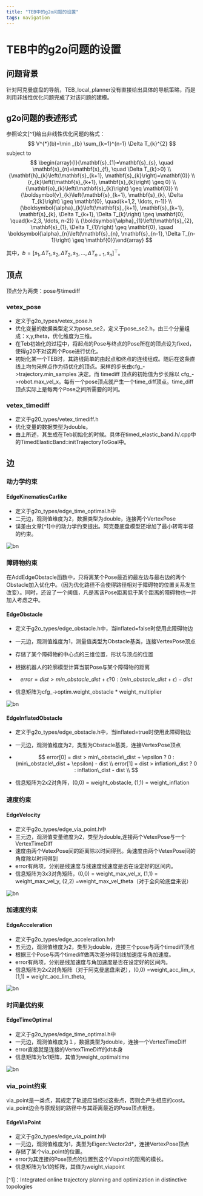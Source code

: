 ```yaml
---
title: "TEB中的g2o问题的设置"
tags: navigation
---
```


# TEB中的g2o问题的设置

## 问题背景

针对阿克曼底盘的导航，TEB_local_planner没有直接给出具体的导航策略，而是利用非线性优化问题完成了对该问题的建模。
<!--more-->
## g2o问题的表述形式 

参照论文[^1]给出非线性优化问题的格式：
$$
V^{*}(b)=\min _{b} \sum_{k=1}^{n-1} \Delta T_{k}^{2}
$$
subject to 
$$
\begin{array}{l}{\mathbf{s}_{1}=\mathbf{s}_{s}, \quad \mathbf{s}_{n}=\mathbf{s}_{f}, \quad \Delta T_{k}>0} \\ {\mathbf{h}_{k}\left(\mathbf{s}_{k+1}, \mathbf{s}_{k}\right)=\mathbf{0}} \\ {r_{k}\left(\mathbf{s}_{k+1}, \mathbf{s}_{k}\right) \geq 0} \\ {\mathbf{o}_{k}\left(\mathbf{s}_{k}\right) \geq \mathbf{0}} \\ {\boldsymbol{v}_{k}\left(\mathbf{s}_{k+1}, \mathbf{s}_{k}, \Delta T_{k}\right) \geq \mathbf{0}, \quad(k=1,2, \ldots, n-1)} \\ {\boldsymbol{\alpha}_{k}\left(\mathbf{s}_{k+1}, \mathbf{s}_{k+1}, \mathbf{s}_{k}, \Delta T_{k+1}, \Delta T_{k}\right) \geq \mathbf{0}, \quad(k=2,3, \ldots, n-2)} \\ {\boldsymbol{\alpha}_{1}\left(\mathbf{s}_{2}, \mathbf{s}_{1}, \Delta T_{1}\right) \geq \mathbf{0}, \quad \boldsymbol{\alpha}_{n}\left(\mathbf{s}_{n}, \mathbf{s}_{n-1}, \Delta T_{n-1}\right) \geq \mathbf{0}}\end{array}
$$


其中，$b=[s_{1}, \Delta T_{1}, s_{2}, \Delta T_{2},  s_{3}, \ldots, \Delta T_{n-1}, s_{n}]^{\top}$。

## 顶点

顶点分为两类：pose与timediff

### vetex_pose

- 定义于g2o_types/vetex_pose.h
- 优化变量的数据类型定义为pose_se2，定义于pose_se2.h，由三个分量组成：x,y,theta，优化维度为三维。
- 在Teb初始化的过程中，将起点的Pose与终点的Pose所在的顶点设为fixed，使得g20不对这两个Pose进行优化。
- 初始化某一个TEB时，其路线简单的由起点和终点的连线组成。随后在这条直线上均匀采样点作为待优化的顶点。采样的步长由cfg_->trajectory.min_samples 决定。而 timediff 顶点的初始值为步长除以 cfg_->robot.max_vel_x。每有一个pose顶点就产生一个time_diff顶点。time_diff顶点实际上是每两个Pose之间所需要的时间。

### vetex_timediff

- 定义于g20_types/vetex_timediff.h
- 优化变量的数据类型为double。
- 由上所述，其生成在Teb初始化的时候。具体在timed_elastic_band.h/.cpp中的TimedElasticBand::initTrajectoryToGoal中。

## 边

### 动力学约束

#### EdgeKinematicsCarlike

- 定义于g2o_types/edge_time_optimal.h中
- 二元边，观测值维度为2，数据类型为double，连接两个VertexPose
- 误差由文章[^1]中的动力学约束提出。阿克曼底盘模型还增加了最小转弯半径的约束。

![bn](/assets/images/post_images/teb_g2o/1.png)

### 障碍物约束

在AddEdgeObstacle函数中，只将离某个Pose最近的最左边与最右边的两个Obstacle加入优化中。（因为优化路径不会使得路径相对于障碍物的位置关系发生改变）。同时，还设了一个阈值，凡是离该Pose距离低于某个距离的障碍物也一并加入考虑之中。

#### EdgeObstacle

- 定义于g2o_types/edge_obstacle.h中，当inflated=false时使用此障碍物边

- 一元边，观测值维度为1，测量值类型为Obstacle基类，连接VertexPose顶点

- 存储了某个障碍物的中心点的三维位置，形状与顶点的位置

- 根据机器人的轮廓模型计算当前Pose与某个障碍物的距离

- $$
  error = dist > min\_obstacle\_dist + \epsilon ? 0 : (min\_obstacle\_dist + \epsilon) - dist
  $$

- 信息矩阵为cfg_->optim.weight_obstacle * weight_multiplier

![bn](/assets/images/post_images/teb_g2o/2.png)

#### EdgeInflatedObstacle

- 定义于g2o_types/edge_obstacle.h中，当inflated=true时使用此障碍物边

- 一元边，观测值维度为2，类型为Obstacle基类，连接VertexPose顶点

- $$
  error[0] = dist > min\_obstacle\_dist + \epsilon ? 0 : (min\_obstacle\_dist + \epsilon) - dist \\
  error[1] = dist > inflation\_dist ? 0 : inflation\_dist - dist \\
  $$

- 信息矩阵为2x2对角阵，(0,0) = weight_obstacle, (1,1) = weight_inflation

### 速度约束

#### EdgeVelocity

- 定义于g2o_types/edge_via_point.h中
- 三元边，观测值变量维度为2，类型为double,连接两个VetexPose与一个VertexTimeDiff
- 速度由两个VetexPose间的距离除以时间得到。角速度由两个VetexPose间的角度除以时间得到
- error有两项，分别是线速度与线速度线速度是否在设定好的区间内。
- 信息矩阵为3x3对角矩阵，(0,0) = weight_max_vel_x, (1,1) = weight_max_vel_y, (2,2) =weight_max_vel_theta（对于全向轮底盘来说）

![bn](/assets/images/post_images/teb_g2o/3.png)

### 加速度约束

#### EdgeAcceleration

- 定义于g2o_types/edge_acceleration.h中
- 五元边，观测值维度为2，类型为double，连接三个pose与两个timediff顶点
- 根据三个Pose与两个timediff做两次差分得到线加速度与角加速度。
- error有两项，分别是线加速度与角加速度是否在设定好的区间内。
- 信息矩阵为2x2对角矩阵（对于阿克曼底盘来说），(0,0) =weight_acc_lim_x, (1,1) = weight_acc_lim_theta,

![bn](/assets/images/post_images/teb_g2o/4.png)

### 时间最优约束

#### EdgeTimeOptimal

- 定义于g2o_types/edge_time_optimal.h中
- 一元边，观测值维度为１，数据类型为double，连接一个VertexTimeDiff
- error直接就是连接的VertexTimeDiff的dt本身
- 信息矩阵为1x1矩阵，其值为weight_optimaltime

![bn](/assets/images/post_images/teb_g2o/5.png)

### via_point约束

via_point是一类点，其规定了轨迹应当经过这些点，否则会产生相应的cost。via_point边会与原规划的路径中与其距离最近的Pose顶点相连。

#### EdgeViaPoint

- 定义于g2o_types/edge_via_point.h中
- 一元边，观测值维度为1，类型为Eigen::Vector2d*，连接VertexPose顶点
- 存储了某个via_point的位置。
- error为其连接的Pose顶点的位置到这个Viapoint的距离的模长。
- 信息矩阵为1x1的矩阵，其值为weight_viapoint

[^1]：Integrated online trajectory planning and optimization in distinctive topologies
